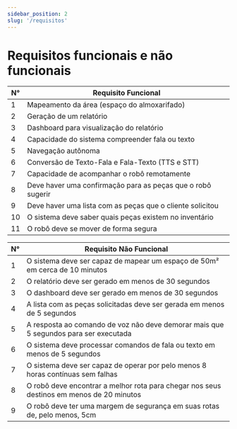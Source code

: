 ```yaml
---
sidebar_position: 2
slug: '/requisitos'
---
```


# Requisitos funcionais e não funcionais

<div style={{display: 'flex', gap:'50px', paddingLeft:'30px' }}>

| N° | Requisito Funcional |
|--------|-----------|
| 1 | Mapeamento da área (espaço do almoxarifado) |
| 2 | Geração de um relatório |
| 3 | Dashboard para visualização do relatório |
| 4 | Capacidade do sistema compreender fala ou texto |
| 5 | Navegação autônoma |
| 6 | Conversão de Texto-Fala e Fala-Texto (TTS e STT) |
| 7 | Capacidade de acompanhar o robô remotamente |
| 8 | Deve haver uma confirmação para as peças que o robô sugerir |
| 9 | Deve haver uma lista com as peças que o cliente solicitou |
| 10 | O sistema deve saber quais peças existem no inventário |
| 11 | O robô deve se mover de forma segura |

| N° | Requisito Não Funcional |
|--------|-----------|
| 1 | O sistema deve ser capaz de mapear um espaço de 50m² em cerca de 10 minutos |
| 2 | O relatório deve ser gerado em menos de 30 segundos |
| 3 | O dashboard deve ser gerado em menos de 30 segundos |
| 4 | A lista com as peças solicitadas deve ser gerada em menos de 5 segundos |
| 5 | A resposta ao comando de voz não deve demorar mais que 5 segundos para ser executada |
| 6 | O sistema deve processar comandos de fala ou texto em menos de 5 segundos |
| 7 | O sistema deve ser capaz de operar por pelo menos 8 horas contínuas sem falhas |
| 8 | O robô deve encontrar a melhor rota para chegar nos seus destinos em menos de 20 minutos |
| 9 | O robô deve ter uma margem de segurança em suas rotas de, pelo menos, 5cm |

</div>